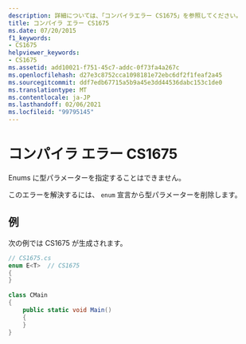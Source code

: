 ```yaml
---
description: 詳細については、「コンパイラエラー CS1675」を参照してください。
title: コンパイラ エラー CS1675
ms.date: 07/20/2015
f1_keywords:
- CS1675
helpviewer_keywords:
- CS1675
ms.assetid: add10021-f751-45c7-addc-0f73fa4a267c
ms.openlocfilehash: d27e3c8752cca1098181e72ebc6df2f1feaf2a45
ms.sourcegitcommit: ddf7edb67715a5b9a45e3dd44536dabc153c1de0
ms.translationtype: MT
ms.contentlocale: ja-JP
ms.lasthandoff: 02/06/2021
ms.locfileid: "99795145"
---
```

# <a name="compiler-error-cs1675"></a>コンパイラ エラー CS1675

Enums に型パラメーターを指定することはできません。  
  
 このエラーを解決するには、 `enum` 宣言から型パラメーターを削除します。  
  
## <a name="example"></a>例  

 次の例では CS1675 が生成されます。  
  
```csharp  
// CS1675.cs  
enum E<T>  // CS1675  
{  
}  
  
class CMain  
{  
    public static void Main()  
    {  
    }  
}  
```
